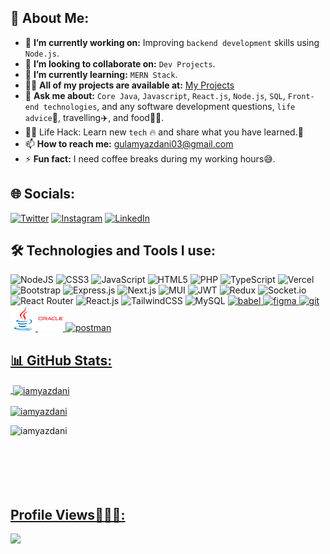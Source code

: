 ## 💫 About Me:

- 🔭 **I’m currently working on:** Improving `backend development` skills using `Node.js`.<br>
- 👯 **I’m looking to collaborate on:** `Dev Projects`.<br>
- 🌱 **I’m currently learning:** `MERN Stack`.<br>
- 👨‍💻 **All of my projects are available at:** [My Projects](https://github.com/iamyazdani)
- 💬 **Ask me about:** `Core Java`, `Javascript`, `React.js`, `Node.js`, `SQL`, `Front-end technologies`, and any software development questions, `life advice`🤣, travelling✈️, and food🍔🍕.
- 👨‍💻 Life Hack: Learn new `tech` 🔥 and share what you have learned.🎉
- 📫 **How to reach me:** gulamyazdani03@gmail.com
- ⚡ **Fun fact:** I need coffee breaks during my working hours😅.

## 🌐 Socials:
[![Twitter](https://img.shields.io/badge/Twitter-%231DA1F2.svg?logo=Twitter&logoColor=white)](https://twitter.com/iamyazdani_) [![Instagram](https://img.shields.io/badge/Instagram-%23E4405F.svg?logo=Instagram&logoColor=white)](https://instagram.com/_the_gentleman04/) [![LinkedIn](https://img.shields.io/badge/LinkedIn-%230077B5.svg?logo=linkedin&logoColor=white)](https://linkedin.com/in/gulamyazdani4/)

## 🛠️ Technologies and Tools I use:
![NodeJS](https://img.shields.io/badge/node.js-6DA55F?style=for-the-badge&logo=node.js&logoColor=white) ![CSS3](https://img.shields.io/badge/css3-%231572B6.svg?style=for-the-badge&logo=css3&logoColor=white) ![JavaScript](https://img.shields.io/badge/javascript-%23323330.svg?style=for-the-badge&logo=javascript&logoColor=%23F7DF1E) ![HTML5](https://img.shields.io/badge/html5-%23E34F26.svg?style=for-the-badge&logo=html5&logoColor=white) ![PHP](https://img.shields.io/badge/php-%23777BB4.svg?style=for-the-badge&logo=php&logoColor=white) ![TypeScript](https://img.shields.io/badge/typescript-%23007ACC.svg?style=for-the-badge&logo=typescript&logoColor=white) ![Vercel](https://img.shields.io/badge/vercel-%23000000.svg?style=for-the-badge&logo=vercel&logoColor=white) ![Bootstrap](https://img.shields.io/badge/bootstrap-%23563D7C.svg?style=for-the-badge&logo=bootstrap&logoColor=white) ![Express.js](https://img.shields.io/badge/express.js-%23404d59.svg?style=for-the-badge&logo=express&logoColor=%2361DAFB) ![Next.js](https://img.shields.io/badge/Next-black?style=for-the-badge&logo=next.js&logoColor=white) ![MUI](https://img.shields.io/badge/MUI-%230081CB.svg?style=for-the-badge&logo=material-ui&logoColor=white) ![JWT](https://img.shields.io/badge/JWT-black?style=for-the-badge&logo=JSON%20web%20tokens) ![Redux](https://img.shields.io/badge/redux-%23593d88.svg?style=for-the-badge&logo=redux&logoColor=white) ![Socket.io](https://img.shields.io/badge/Socket.io-black?style=for-the-badge&logo=socket.io&badgeColor=010101) ![React Router](https://img.shields.io/badge/React_Router-CA4245?style=for-the-badge&logo=react-router&logoColor=white) ![React.js](https://img.shields.io/badge/react-%2320232a.svg?style=for-the-badge&logo=react&logoColor=%2361DAFB) ![TailwindCSS](https://img.shields.io/badge/tailwindcss-%2338B2AC.svg?style=for-the-badge&logo=tailwind-css&logoColor=white) ![MySQL](https://img.shields.io/badge/mysql-%2300f.svg?style=for-the-badge&logo=mysql&logoColor=white) <a href="https://babeljs.io/" target="_blank" rel="noreferrer"> <img src="https://www.vectorlogo.zone/logos/babeljs/babeljs-icon.svg" alt="babel" width="40" height="40"/> <img src="https://www.vectorlogo.zone/logos/figma/figma-icon.svg" alt="figma" width="40" height="40"/> <img src="https://www.vectorlogo.zone/logos/git-scm/git-scm-icon.svg" alt="git" width="40" height="40"/> <img src="https://raw.githubusercontent.com/devicons/devicon/master/icons/java/java-original.svg" alt="java" width="40" height="40"/> <img src="https://raw.githubusercontent.com/devicons/devicon/master/icons/oracle/oracle-original.svg" alt="oracle" width="40" height="40"/> <img src="https://www.vectorlogo.zone/logos/getpostman/getpostman-icon.svg" alt="postman" width="40" height="40"/>

## 📊 GitHub Stats:
<p>&nbsp;<img align="center" src="https://github-readme-stats.vercel.app/api?username=iamyazdani&show_icons=true&locale=en" alt="iamyazdani" /></p>
<p><img align="center" src="https://github-readme-streak-stats.herokuapp.com/?user=iamyazdani&" alt="iamyazdani" /></p>
<p><img align="left" src="https://github-readme-stats.vercel.app/api/top-langs?username=iamyazdani&show_icons=true&locale=en&layout=compact" alt="iamyazdani" /></p><br><br><br>
<br><br><br>

## Profile Views👩🏻‍💻:
[![](https://komarev.com/ghpvc/?username=iamyazdani&label=Profile%20views&color=0e75b6&style=flat)](https://visitcount.itsvg.in)
